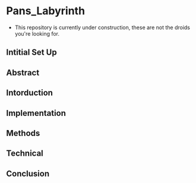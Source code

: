 # Pans_Labyrinth
* This repository is currently under construction, these are not the droids you're looking for. 

## Intitial Set Up

## Abstract

## Intorduction

## Implementation

## Methods

## Technical

## Conclusion
